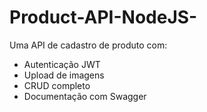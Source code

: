 # Product-API-NodeJS-
Uma API de cadastro de produto com:

<ul>
<li>
Autenticação JWT
</li>
<li>Upload de imagens</li>
<li>CRUD completo</li>
<li>Documentação com Swagger</li>
</ul> 


